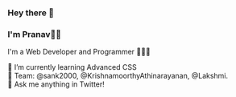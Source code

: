 ### Hey there 👋

### I'm Pranav🧑🏻

 I'm a Web Developer and Programmer 👨🏻‍💻

 🌱 I’m currently learning Advanced CSS <br>
 👯 Team: @sank2000, @KrishnamoorthyAthinarayanan, @Lakshmi. <br>
 💬 Ask me anything in Twitter!
